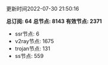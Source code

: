 更新时间2022-07-30 21:50:16

**总订阅: 64**
**总节点: 8143**
**有效节点: 2371**
- ssr节点: 6
- v2ray节点: 1675
- trojan节点: 131
- ss节点: 559
